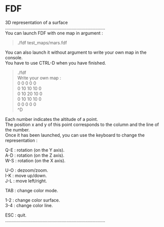 # FDF  
3D representation of a surface  
................................................................................  
You can launch FDF with one map in argument :  
> ./fdf test_maps/mars.fdf  

You can also launch it without argument to write your own map in the console.  
You have to use CTRL-D when you have finished.  
> ./fdf  
> Write your own map :  
> 0 0 0 0 0  
> 0 10 10 10 0  
> 0 10 20 10 0  
> 0 10 10 10 0  
> 0 0 0 0 0  
> ^D  
  
Each number indicates the altitude of a point.  
The position x and y of this point corresponds to the column and the line of the number.  
Once it has been launched, you can use the keyboard to change the representation :  
  
Q-E : rotation (on the Y axis).  
A-D : rotation (on the Z axis).  
W-S : rotation (on the X axis).  
  
U-O : dezoom/zoom.  
I-K : move up/down.  
J-L : move left/right.  
  
TAB : change color mode.  
  
1-2 : change color surface.  
3-4 : change color line.  
  
ESC : quit.  
................................................................................  
